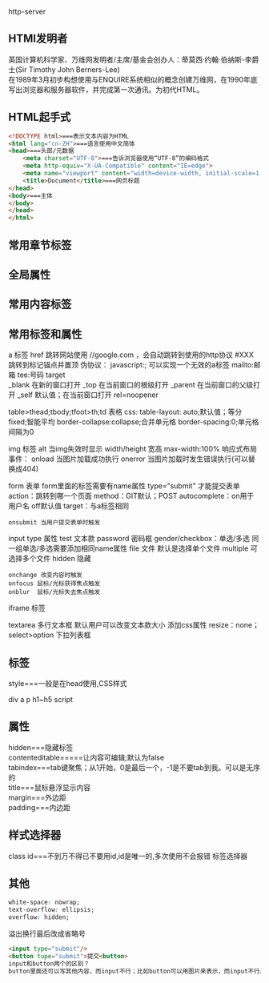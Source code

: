 http-server

## HTMl发明者
英国计算机科学家、万维网发明者/主席/基金会创办人：蒂莫西·约翰·伯纳斯-李爵士(Sir Timothy John Berners-Lee)<br>
在1989年3月初步构想使用与ENQUIRE系统相似的概念创建万维网，在1990年底写出浏览器和服务器软件，并完成第一次通讯。为初代HTML。
</head>


## HTML起手式
```HTML
<!DOCTYPE html>===表示文本内容为HTML
<html lang="cn-ZH">===语言使用中文简体
<head>===头部/元数据
    <meta charset="UTF-8">===告诉浏览器使用“UTF-8”的编码格式
    <meta http-equiv="X-UA-Compatible" content="IE=edge">
    <meta name="viewport" content="width=device-width, initial-scale=1.0">
    <title>Document</title>===网页标题
</head>
<body>===主体
</body>
</head>
</html>
```

## 常用章节标签

## 全局属性

## 常用内容标签



## 常用标签和属性
a 标签
href    跳转网站使用 //google.com ，会自动跳转到使用的http协议
        #XXX    跳转到标记锚点并置顶
        伪协议：
            javascript:;    可以实现一个无效的a标签
            mailto:邮箱
            tee:号码
target  
    _blank  在新的窗口打开
    _top    在当前窗口的根级打开
    _parent 在当前窗口的父级打开
    _self   默认值；在当前窗口打开
rel=noopener


table>thead;tbody;tfoot>th;td   表格
    css:
        table-layout: auto;默认值；等分 fixed;智能平均
        border-collapse:collapse;合并单元格
        border-spacing:0;单元格间隔为0



img 标签
    alt 当img失效时显示
    width/height 宽高
    max-width:100% 响应式布局
    事件：
        onload 当图片加载成功执行
        onerror 当图片加载时发生错误执行(可以替换成404)


form 表单
    form里面的标签需要有name属性
    type="submit" 才能提交表单
    action：跳转到哪一个页面
    method：GIT默认；POST
    autocomplete：on用于用户名  off默认值
    target：与a标签相同

    onsubmit 当用户提交表单时触发


input type 属性
    test 文本款
    password 密码框
    gender/checkbox：单选/多选 同一组单选/多选需要添加相同name属性
    file 文件 默认是选择单个文件 multiple 可选择多个文件
    hidden 隐藏

    onchange 改变内容时触发
    onfocus 鼠标/光标获得焦点触发
    onblur  鼠标/光标失去焦点触发

iframe 标签

textarea 多行文本框 默认用户可以改变文本款大小 添加css属性 resize：none；
select>option 下拉列表框



## 标签
style===一般是在head使用,CSS样式<br>


div
a
p
h1~h5
script

## 属性
hidden===隐藏标签<br>
contenteditable=====让内容可编辑;默认为false<br>
tabindex===tab键聚焦；从1开始，0是最后一个，-1是不要tab到我。可以是无序的<br>
title===鼠标悬浮显示内容<br>
margin===外边距<br>
padding===内边距<br>



## 样式选择器
class
id===不到万不得已不要用id,id是唯一的,多次使用不会报错
标签选择器


## 其他
```css
white-space: nowrap;
text-overflow: ellipsis;
overflow: hidden;
```
溢出换行最后改成省略号


```html
<input type="submit"/>
<button tupe="submit">提交<button>
input和button两个的区别？
button里面还可以写其他内容，而input不行；比如button可以用图片来表示，而input不行。
```


